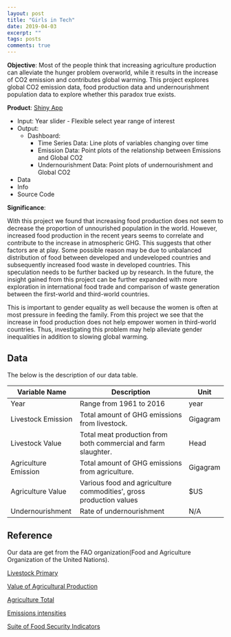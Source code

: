 ```yaml
---
layout: post
title: "Girls in Tech"
date: 2019-04-03
excerpt: ""
tags: posts
comments: true
---
```


**Objective**: Most of the people think that increasing agriculture production can alleviate the hunger problem overworld, while it results in the increase of CO2 emission and contributes global warming. This project explores global CO2 emission data, food production data and undernourishment population data to explore whether this paradox true exists.

**Product**: [Shiny App](https://sylvai19.shinyapps.io/the_hunger_game/)
- Input: Year slider - Flexible select year range of interest
- Output:
  - Dashboard:
    - Time Series Data: Line plots of variables changing over time
    - Emission Data: Point plots of the relationship between Emissions and Global CO2
    - Undernourishment Data: Point plots of undernourishment and Global CO2
- Data
- Info
- Source Code

**Significance**:

With this project we found that increasing food production does not seem to decrease the proportion of unnourished population in the world. However, increased food production in the recent years seems to correlate and contribute to the increase in atmospheric GHG. This suggests that other factors are at play. Some possible reason may be due to unbalanced distribution of food between developed and undeveloped countries and subsequently increased food waste in developed countries. This speculation needs to be further backed up by research. In the future, the insight gained from this project can be further expanded with more exploration in international food trade and comparison of waste generation between the first-world and third-world countries.

This is important to gender equality as well because the women is often at most pressure in feeding the family. From this project we see that the increase in food production does not help empower women in third-world countries. Thus, investigating this problem may help alleviate gender inequalities in addition to slowing global warming.

## Data
The below is the description of our data table.

| Variable Name        | Description                                                       | Unit     |
|----------------------|-------------------------------------------------------------------|----------|
| Year                 | Range from 1961 to 2016                                           | year     |
| Livestock Emission   | Total amount of GHG emissions from livestock.                    | Gigagram |
| Livestock Value      | Total meat production from both commercial and farm slaughter.    | Head     |
| Agriculture Emission | Total amount of GHG emissions from agriculture.                   | Gigagram |
| Agriculture Value    | Various food and agriculture commodities’, gross production values | $US      |
| Undernourishment     | Rate of undernourishment                                          | N/A      |

## Reference
Our data are get from the FAO organization(Food and Agriculture Organization of the United Nations).

[Livestock Primary](http://www.fao.org/faostat/en/#data/QL)

[Value of Agricultural Production](http://www.fao.org/faostat/en/#data/QV)

[Agriculture Total](http://www.fao.org/faostat/en/#data/GT)

[Emissions intensities](http://www.fao.org/faostat/en/#data/EI)

[Suite of Food Security Indicators](http://www.fao.org/faostat/en/#data/FS)
